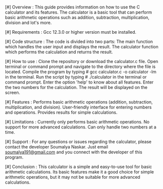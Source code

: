[#] Overview :
	This guide provides information on how to use the C calculator and its features.
	The calculator is a basic tool that can perform basic arithmetic operations such as addition, subtraction, multiplication, division and lot's more.

[#] Requirements :
	Gcc 12.3.0 or higher version must be installed.
    
[#] Code structure :
  The code is divided into two parts:
	The main function which handles the user input and displays the result.
	The calculator function which performs the calculation and returns the result.
    
[#] How to use :
	Clone the repository or download the calculator.c file.
	Open terminal or command prompt and navigate to the directory where the file is located.
  	Compile the program by typing # gcc calculator.c -o calculator -lm in the terminal.
	Run the script by typing # ./calculator in the terminal or command prompt.
	Enter the option 'help' to know about all features.
	Enter the two numbers for the calculation.
	The result will be displayed on the screen.
    
[#] Features :
	Performs basic arithmetic operations (addition, subtraction, multiplication, and division).
	User-friendly interface for entering numbers and operations.
	Provides results for simple calculations.

[#] Limitations :
	Currently only performs basic arithmetic operations.
	No support for more advanced calculations.
	Can only handle two numbers at a time.
    
[#] Support :
	For any questions or issues regarding the calculator, please contact the developer Soumalya Naskar.
	Just email <soumalya191@gmail.com> and you connect with the developer of this program.

[#] Conclusion :
	This calculator is a simple and easy-to-use tool for basic arithmetic calculations.
	Its basic features make it a good choice for simple arithmetic operations, but it may not be suitable for more advanced calculations.

